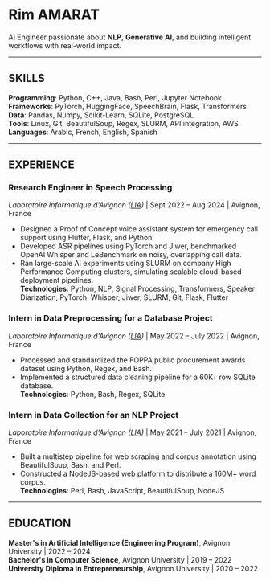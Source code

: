 # Rim AMARAT  
AI Engineer passionate about **NLP**, **Generative AI**, and building intelligent workflows with real-world impact.

---

## SKILLS  
**Programming**: Python, C++, Java, Bash, Perl, Jupyter Notebook  
**Frameworks**: PyTorch, HuggingFace, SpeechBrain, Flask, Transformers  
**Data**: Pandas, Numpy, Scikit-Learn, SQLite, PostgreSQL  
**Tools**: Linux, Git, BeautifulSoup, Regex, SLURM, API integration, AWS  
**Languages**: Arabic, French, English, Spanish  

---

## EXPERIENCE  

### **Research Engineer in Speech Processing**  
*Laboratoire Informatique d'Avignon ([LIA](https://liavignon.fr/en/home/))* | Sept 2022 – Aug 2024 | Avignon, France  
- Designed a Proof of Concept voice assistant system for emergency call support using Flutter, Flask, and Python.  
- Developed ASR pipelines using PyTorch and Jiwer, benchmarked OpenAI Whisper and LeBenchmark on noisy, overlapping call data.  
- Ran large-scale AI experiments using SLURM on company High Performance Computing clusters, simulating scalable cloud-based deployment pipelines.  
**Technologies**: Python, NLP, Signal Processing, Transformers, Speaker Diarization, PyTorch, Whisper, Jiwer, SLURM, Git, Flask, Flutter  

### **Intern in Data Preprocessing for a Database Project**  
*Laboratoire Informatique d'Avignon ([LIA](https://liavignon.fr/en/home/))* | May 2022 – July 2022 | Avignon, France  
- Processed and standardized the FOPPA public procurement awards dataset using Python, Regex, and Bash.  
- Implemented a structured data cleaning pipeline for a 60K+ row SQLite database.  
**Technologies**: Python, Bash, Regex, SQLite  

### **Intern in Data Collection for an NLP Project**  
*Laboratoire Informatique d'Avignon ([LIA](https://liavignon.fr/en/home/))* | May 2021 – July 2021 | Avignon, France  
- Built a multistep pipeline for web scraping and corpus annotation using BeautifulSoup, Bash, and Perl.  
- Constructed a NodeJS-based web platform to distribute a 160M+ word corpus.  
**Technologies**: Perl, Bash, JavaScript, BeautifulSoup, NodeJS  

---

## EDUCATION  
**Master's in Artificial Intelligence (Engineering Program)**, Avignon University | 2022 – 2024  
**Bachelor's in Computer Science**, Avignon University | 2019 – 2022  
**University Diploma in Entrepreneurship**, Avignon University | 2020 – 2022  



<!--
**RimAmarat/RimAmarat** is a ✨ _special_ ✨ repository because its `README.md` (this file) appears on your GitHub profile.

Here are some ideas to get you started:

- 🔭 I’m currently working on ...
- 🌱 I’m currently learning ...
- 👯 I’m looking to collaborate on ...
- 🤔 I’m looking for help with ...
- 💬 Ask me about ...
- 📫 How to reach me: ...
- 😄 Pronouns: ...
- ⚡ Fun fact: ...
-->
